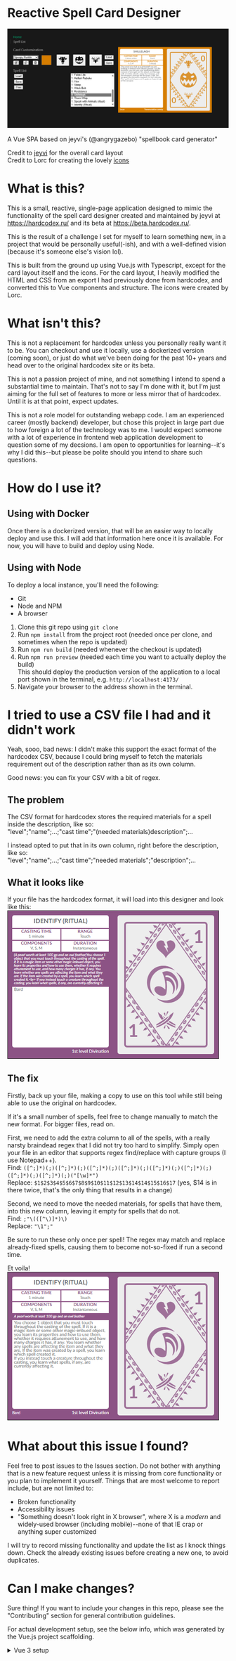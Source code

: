 # Reactive Spell Card Designer

![example card](image.png)

A Vue SPA based on jeyvi's (@angrygazebo) "spellbook card generator"

Credit to [jeyvi](https://x.com/angrygazebo) for the overall card layout\
Credit to Lorc for creating the lovely [icons](https://www.reddit.com/r/IndieGaming/comments/ifmie/i_made_700_rpg_icons_free_for_use_for_your_game/)

# What is this?

This is a small, reactive, single-page application designed to mimic the functionality of the spell card designer created and maintained by jeyvi at https://hardcodex.ru/ and its beta at https://beta.hardcodex.ru/.

This is the result of a challenge I set for myself to learn something new, in a project that would be personally useful(-ish), and with a well-defined vision (because it's someone else's vision lol).

This is built from the ground up using Vue.js with Typescript, except for the card layout itself and the icons. For the card layout, I heavily modified the HTML and CSS from an export I had previously done from hardcodex, and converted this to Vue components and structure. The icons were created by Lorc.

# What isn't this?

This is not a replacement for hardcodex unless you personally really want it to be. You can checkout and use it locally, use a dockerized version (coming soon), or just do what we've been doing for the past 10+ years and head over to the original hardcodex site or its beta.

This is not a passion project of mine, and not something I intend to spend a substantial time to maintain. That's not to say I'm done with it, but I'm just aiming for the full set of features to more or less mirror that of hardcodex. Until it is at that point, expect updates.

This is not a role model for outstanding webapp code. I am an experienced career (mostly backend) developer, but chose this project in large part due to how foreign a lot of the technology was to me. I would expect someone with a lot of experience in frontend web application development to question some of my decsions. I am open to opportunities for learning--it's why I did this--but please be polite should you intend to share such questions.

# How do I use it?

## Using with Docker

Once there is a dockerized version, that will be an easier way to locally deploy and use this. I will add that information here once it is available. For now, you will have to build and deploy using Node.

## Using with Node

To deploy a local instance, you'll need the following:

- Git
- Node and NPM
- A browser

1. Clone this git repo using `git clone`
1. Run `npm install` from the project root (needed once per clone, and sometimes when the repo is updated)
1. Run `npm run build` (needed whenever the checkout is updated)
1. Run `npm run preview` (needed each time you want to actually deploy the build)\
   This should deploy the production version of the application to a local port shown in the terminal, e.g. `http://localhost:4173/`
1. Navigate your browser to the address shown in the terminal.

# I tried to use a CSV file I had and it didn't work

Yeah, sooo, bad news: I didn't make this support the exact format of the hardcodex CSV, because I could bring myself to fetch the materials requirement out of the description rather than as its own column.

Good news: you can fix your CSV with a bit of regex.

## The problem

The CSV format for hardcodex stores the required materials for a spell inside the description, like so:\
"level";"name";...;"cast time";"(needed materials)description";...

I instead opted to put that in its own column, right before the description, like so:\
"level";"name";...;"cast time";"needed materials";"description";...

## What it looks like

If your file has the hardcodex format, it will load into this designer and look like this:\
![Bad Bard Card](image-1.png)

## The fix

Firstly, back up your file, making a copy to use on this tool while still being able to use the original on hardcodex.

If it's a small number of spells, feel free to change manually to match the new format. For bigger files, read on.

First, we need to add the extra column to all of the spells, with a really narsty braindead regex that I did not try too hard to simplify.
Simply open your file in an editor that supports regex find/replace with capture groups (I use Notepad++).\
Find: `([^;]*)(;)([^;]*)(;)([^;]*)(;)([^;]*)(;)([^;]*)(;)([^;]*)(;)([^;]*)(;)([^;]*)(;)("[\w]*")`\
Replace: `$1$2$3$4$5$6$7$8$9$10$11$12$13$14$14$15$16$17` (yes, $14 is in there twice, that's the only thing that results in a change)

Second, we need to move the needed materials, for spells that have them, into this new column, leaving it empty for spells that do not.\
Find: `;"\(([^\)]*)\)`\
Replace: `"\1";"`

Be sure to run these only once per spell! The regex may match and replace already-fixed spells, causing them to become not-so-fixed if run a second time.

Et voila!\
![Good Bard Card](image-2.png)

# What about this issue I found?

Feel free to post issues to the Issues section. Do not bother with anything that is a new feature request unless it is missing from core functionality or you plan to implement it yourself. Things that are most welcome to report include, but are not limited to:

- Broken functionality
- Accessibility issues
- "Something doesn't look right in X browser", where X is a _modern_ and widely-used browser (including mobile)--none of that IE crap or anything super customized

I will try to record missing functionality and update the list as I knock things down. Check the already existing issues before creating a new one, to avoid duplicates.

# Can I make changes?

Sure thing! If you want to include your changes in this repo, please see the "Contributing" section for general contribution guidelines.

For actual development setup, see the below info, which was generated by the Vue.js project scaffolding.

<details>
<summary>Vue 3 setup</summary>

Guides, quickstart, tutorials, and documentation can also be found at Vue's [website](https://vuejs.org/guide)

## Recommended IDE Setup

[VSCode](https://code.visualstudio.com/) + [Volar](https://marketplace.visualstudio.com/items?itemName=Vue.volar) (and disable Vetur).

## Type Support for `.vue` Imports in TS

TypeScript cannot handle type information for `.vue` imports by default, so we replace the `tsc` CLI with `vue-tsc` for type checking. In editors, we need [Volar](https://marketplace.visualstudio.com/items?itemName=Vue.volar) to make the TypeScript language service aware of `.vue` types.

## Customize configuration

See [Vite Configuration Reference](https://vite.dev/config/).

## Project Setup

```sh
npm install
```

### Compile and Hot-Reload for Development

```sh
npm run dev
```

### Type-Check, Compile and Minify for Production

```sh
npm run build
```

### Run Unit Tests with [Vitest](https://vitest.dev/)

```sh
npm run test:unit
```

### Run End-to-End Tests with [Playwright](https://playwright.dev)

```sh
# Install browsers for the first run
npx playwright install

# When testing on CI, must build the project first
npm run build

# Runs the end-to-end tests
npm run test:e2e
# Runs the tests only on Chromium
npm run test:e2e -- --project=chromium
# Runs the tests of a specific file
npm run test:e2e -- tests/example.spec.ts
# Runs the tests in debug mode
npm run test:e2e -- --debug
```

### Lint with [ESLint](https://eslint.org/)

```sh
npm run lint
```

</details>
